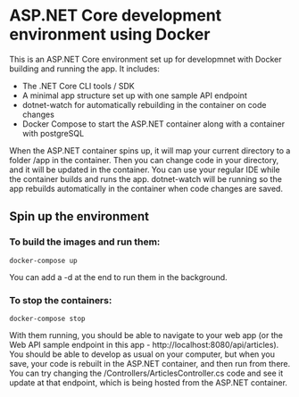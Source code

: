 # ASP.NET Core development environment using Docker

This is an ASP.NET Core environment set up for developmnet with Docker building and running the app. It includes:  
- The .NET Core CLI tools / SDK 
- A minimal app structure set up with one sample API endpoint 
- dotnet-watch for automatically rebuilding in the container on code changes 
- Docker Compose to start the ASP.NET container along with a container with postgreSQL 

When the ASP.NET container spins up, it will map your current directory to a folder /app in the container. Then you can change code in your directory, and it will be updated in the container. You can use your regular IDE while the container builds and runs the app. dotnet-watch will be running so the app rebuilds automatically in the container when code changes are saved. 

## Spin up the environment

### To build the images and run them: 

```docker-compose up```

You can add a -d at the end to run them in the background. 

### To stop the containers: 

```docker-compose stop```

With them running, you should be able to navigate to your web app (or the Web API sample endpoint in this app - http://localhost:8080/api/articles). You should be able to develop as usual on your computer, but when you save, your code is rebuilt in the ASP.NET container, and then run from there. You can try changing the /Controllers/ArticlesController.cs code and see it update at that endpoint, which is being hosted from the ASP.NET container.
